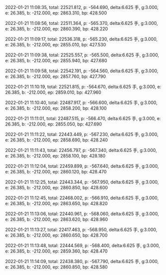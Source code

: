2022-01-21 11:08:35, total: 22521.812, p: -564.690, delta:6.625 手, g:3.000, e: 26.385, b: -212.000, ep: 2863.310, bp: 428.500

2022-01-21 11:08:56, total: 22511.364, p: -565.370, delta:6.625 手, g:3.000, e: 26.385, b: -212.000, ep: 2860.390, bp: 428.220

2022-01-21 11:09:17, total: 22536.318, p: -565.230, delta:6.625 手, g:3.000, e: 26.385, b: -212.000, ep: 2855.010, bp: 427.530

2022-01-21 11:09:38, total: 22525.557, p: -565.500, delta:6.625 手, g:3.000, e: 26.385, b: -212.000, ep: 2855.940, bp: 427.680

2022-01-21 11:09:58, total: 22542.191, p: -564.560, delta:6.625 手, g:3.000, e: 26.385, b: -212.000, ep: 2857.760, bp: 427.790

2022-01-21 11:10:19, total: 22521.815, p: -564.670, delta:6.625 手, g:3.000, e: 26.385, b: -212.000, ep: 2859.010, bp: 427.960

2022-01-21 11:10:40, total: 22487.917, p: -566.600, delta:6.625 手, g:3.000, e: 26.385, b: -212.000, ep: 2858.200, bp: 428.100

2022-01-21 11:11:01, total: 22487.515, p: -566.470, delta:6.625 手, g:3.000, e: 26.385, b: -212.000, ep: 2855.050, bp: 427.690

2022-01-21 11:11:22, total: 22443.449, p: -567.230, delta:6.625 手, g:3.000, e: 26.385, b: -212.000, ep: 2858.690, bp: 428.240

2022-01-21 11:11:43, total: 22456.797, p: -567.340, delta:6.625 手, g:3.000, e: 26.385, b: -212.000, ep: 2858.100, bp: 428.180

2022-01-21 11:12:04, total: 22459.899, p: -567.640, delta:6.625 手, g:3.000, e: 26.385, b: -212.000, ep: 2860.120, bp: 428.470

2022-01-21 11:12:25, total: 22443.344, p: -567.950, delta:6.625 手, g:3.000, e: 26.385, b: -212.000, ep: 2860.850, bp: 428.600

2022-01-21 11:12:45, total: 22468.002, p: -566.910, delta:6.625 手, g:3.000, e: 26.385, b: -212.000, ep: 2863.650, bp: 428.820

2022-01-21 11:13:06, total: 22440.961, p: -568.060, delta:6.625 手, g:3.000, e: 26.385, b: -212.000, ep: 2863.620, bp: 428.960

2022-01-21 11:13:27, total: 22417.463, p: -568.950, delta:6.625 手, g:3.000, e: 26.385, b: -212.000, ep: 2860.650, bp: 428.700

2022-01-21 11:13:48, total: 22444.569, p: -568.400, delta:6.625 手, g:3.000, e: 26.385, b: -212.000, ep: 2859.360, bp: 428.470

2022-01-21 11:14:09, total: 22438.380, p: -567.790, delta:6.625 手, g:3.000, e: 26.385, b: -212.000, ep: 2860.850, bp: 428.580